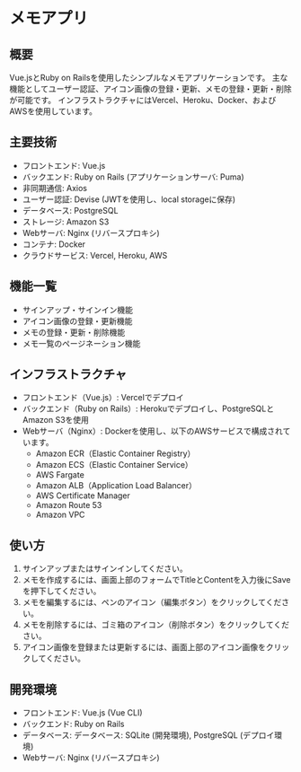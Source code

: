 # メモアプリ

## 概要

Vue.jsとRuby on Railsを使用したシンプルなメモアプリケーションです。  主な機能としてユーザー認証、アイコン画像の登録・更新、メモの登録・更新・削除が可能です。  インフラストラクチャにはVercel、Heroku、Docker、およびAWSを使用しています。

## 主要技術

- フロントエンド: Vue.js
- バックエンド: Ruby on Rails (アプリケーションサーバ: Puma)
- 非同期通信: Axios
- ユーザー認証: Devise (JWTを使用し、local storageに保存)
- データベース: PostgreSQL
- ストレージ: Amazon S3
- Webサーバ: Nginx (リバースプロキシ)
- コンテナ: Docker
- クラウドサービス: Vercel, Heroku, AWS

## 機能一覧

- サインアップ・サインイン機能
- アイコン画像の登録・更新機能
- メモの登録・更新・削除機能
- メモ一覧のページネーション機能

## インフラストラクチャ

- フロントエンド（Vue.js）: Vercelでデプロイ
- バックエンド（Ruby on Rails）: Herokuでデプロイし、PostgreSQLとAmazon S3を使用
- Webサーバ（Nginx）: Dockerを使用し、以下のAWSサービスで構成されています。
  - Amazon ECR（Elastic Container Registry）
  - Amazon ECS（Elastic Container Service）
  - AWS Fargate
  - Amazon ALB（Application Load Balancer）
  - AWS Certificate Manager
  - Amazon Route 53
  - Amazon VPC

## 使い方

1. サインアップまたはサインインしてください。
2. メモを作成するには、画面上部のフォームでTitleとContentを入力後にSaveを押下してください。
3. メモを編集するには、ペンのアイコン（編集ボタン）をクリックしてください。
4. メモを削除するには、ゴミ箱のアイコン（削除ボタン）をクリックしてください。
5. アイコン画像を登録または更新するには、画面上部のアイコン画像をクリックしてください。

## 開発環境

- フロントエンド: Vue.js (Vue CLI)
- バックエンド: Ruby on Rails
- データベース: データベース: SQLite (開発環境), PostgreSQL (デプロイ環境)
- Webサーバ: Nginx (リバースプロキシ)
